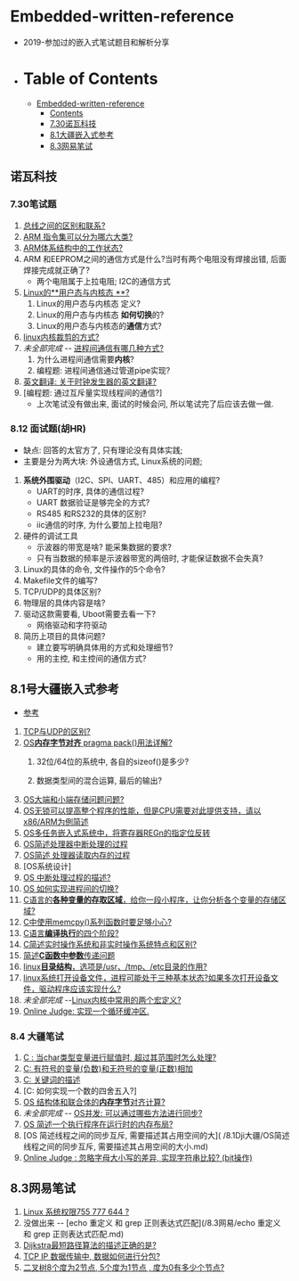 # Embedded-written-reference
+ 2019-参加过的嵌入式笔试题目和解析分享

+ Table of Contents
  =================

     * [Embedded-written-reference](#embedded-written-reference)
        * [Contents](#contents)
        * [7.30诺瓦科技](#730诺瓦科技)
        * [8.1大疆嵌入式参考](#81大疆嵌入式参考)
        * [8.3网易笔试](#83网易笔试)

## 诺瓦科技

### 7.30笔试题

1. [总线之间的区别和联系?](https://luckywater.top/2019/07/29/SerialBus/)
2. [ARM 指令集可以分为哪六大类?](https://luckywater.top/2019/08/02/ARM体系结构/)
3. [ARM体系结构中的工作状态?](https://luckywater.top/2019/08/02/ARM体系结构/)
4. ARM 和EEPROM之间的通信方式是什么?当时有两个电阻没有焊接出错, 后面焊接完成就正确了?
   - 两个电阻属于上拉电阻; I2C的通信方式
5. [Linux的**用户态与内核态 **?](https://luckywater.top/2019/08/02/linux用户和内核/)
   1. Linux的用户态与内核态 定义?
   2. Linux的用户态与内核态 **如何切换**的? 
   3. Linux的用户态与内核态的**通信**方式?
6. [linux内核裁剪的方式?](/7.30诺瓦科技/linux内核裁剪的方式.md)
7. *未全部完成 --*    [进程间通信有哪几种方式?](https://luckywater.top/2019/08/02/进程间通信的几种方式/)
   1. 为什么进程间通信需要**内核**?
   2. 编程题: 进程间通信通过管道pipe实现?
8. [英文翻译: 关于时钟发生器的英文翻译?](/7.30诺瓦科技/关于时钟发生器的英文翻译.md)
9. [编程题: 通过互斥量实现线程间的通信?]
   + 上次笔试没有做出来, 面试的时候会问, 所以笔试完了后应该去做一做.

### 8.12 面试题(胡HR)

+ 缺点: 回答的太官方了, 只有理论没有具体实践;
+ 主要是分为两大块: 外设通信方式, Linux系统的问题;

1. **系统外围驱动**（I2C、SPI、UART、485）和应用的编程?
   + UART的时序, 具体的通信过程?
   + UART 数据验证是够完全的方式?
   + RS485 和RS232的具体的区别?
   + iic通信的时序, 为什么要加上拉电阻?
2. 硬件的调试工具
   + 示波器的带宽是啥? 能采集数据的要求?
   + 只有当数据的频率是示波器带宽的两倍时, 才能保证数据不会失真?
3. Linux的具体的命令, 文件操作的5个命令?
4. Makefile文件的编写?
5. TCP/UDP的具体区别?
6. 物理层的具体内容是啥?
7. 驱动这款需要看, Uboot需要去看一下?
   + 网络驱动和字符驱动
8. 简历上项目的具体问题?
   + 建立要写明确具体用的方式和处理细节?
   + 用的主控, 和主控间的通信方式?



## 8.1号大疆嵌入式参考

+ [参考](https://blog.csdn.net/qq_38410730/article/details/80951443)

1. [TCP与UDP的区别?](https://luckywater.top/2019/05/06/TcpIp/)
2. [OS**内存字节对齐** pragma pack()用法详解?](https://luckywater.top/2019/08/02/PragmaPack/)
   1. 32位/64位的系统中, 各自的sizeof()是多少?
      
   2. 数据类型间的混合运算, 最后的输出?
3. [OS大端和小端存储问题问题?](/8.1Dji大疆/大端小端存储问题.md)
4. [OS无锁可以提高整个程序的性能，但是CPU需要对此提供支持，请以x86/ARM为例简述](/8.1Dji大疆/cpu对锁的支持.md)
5. [OS多任务嵌入式系统中，将寄存器REGn的指定位反转](/8.1Dji大疆/OS嵌入式系统指定位反转.md)
6. [OS简述处理器中断处理的过程](/8.1Dji大疆/OS嵌入式系统指定位反转.md)
7. [OS简述 处理器读取内存的过程](/8.1Dji大疆/OS处理器读取内存的过程.md)
8. [OS系统设计]
9. [OS 中断处理过程的描述?](/8.1Dji大疆/OS中断处理过程的描述.md)
10. [OS 如何实现进程间的切换?](/8.1Dji大疆/OS如何实现进程间的切换.md)
11. [C语言的**各种变量的存取区域**，给你一段小程序，让你分析各个变量的存储区域?](/8.1Dji大疆/C变量存储区域.md)
12. [C中使用memcpy()系列函数时要足够小心?](/8.1Dji大疆/C函数使用注意.md)
13. [C语言**编译执行**的四个阶段?](/8.1Dji大疆/C语言编译执行的四个阶段.md)
14. [C简述实时操作系统和非实时操作系统特点和区别?](/8.1Dji大疆/C的static作用.md)
15. [简述**C函数中参数**传递问题](/8.1Dji大疆/简述C函数中参数传递问题.md)
16. [linux**目录结构**，选项是/usr、/tmp、/etc目录的作用?](/8.1Dji大疆/linux目录结构.md)
17. [linux系统打开设备文件，进程可能处于三种基本状态?如果多次打开设备文件，驱动程序应该实现什么?](/8.1Dji大疆/linux系统打开设备文件处于的状态.md)
18. *未全部完成 --*[Linux内核中常用的两个宏定义?](/8.1Dji大疆/linux内核中常用的两个宏定义.md)
19. [Online Judge:  实现一个循环缓冲区.](https://github.com/quronghui/DataStructAndAlogrithmCode/blob/master/CompanyWrite/1_Dji/circularReadWrite.c)

### 8.4 大疆笔试

1.  [C : 当char类型变量进行赋值时, 超过其范围时怎么处理?](https://github.com/quronghui/DataStructAndAlogrithmCode/blob/master/CompanyWrite/1_Dji/charConvertint.c)
2. [C: 有符号的变量(负数)和无符号的变量(正数)相加](/8.1Dji大疆/C有符号的变量和无符号的变量相加.md)
3.  [C: 关键词的描述](/8.1Dji大疆/C关键词的描述.md)
4.  [C: 如何实现一个数的四舍五入?]
5.  [OS 结构体和联合体的**内存字节**对齐计算?](https://luckywater.top/2019/08/02/PragmaPack/)
6.  *未全部完成 --* [OS并发: 可以通过哪些方法进行同步?](/8.1Dji大疆/OS并发的同步机制.md)
7.  [OS 简述一个执行程序在运行时的内存布局?]( /8.1Dji大疆/OS简述一个执行程序在运行时的内存布局.md)
8.  [OS 简述线程之间的同步互斥, 需要描述其占用空间的大]( /8.1Dji大疆/OS简述线程之间的同步互斥, 需要描述其占用空间的大小.md)
9.  [Online Judge :  忽略字母大小写的差异, 实现字符串比较? (bit操作)](https://github.com/quronghui/DataStructAndAlogrithmCode/blob/master/CompanyWrite/1_Dji/strncmp.c)

## 8.3网易笔试

1. [Linux 系统权限755 777 644 ?](/8.3网易/LInux系统权限.md)
2. 没做出来 -- [echo 重定义 和 grep 正则表达式匹配](/8.3网易/echo 重定义 和 grep 正则表达式匹配.md)
3. [Dijkstra最短路径算法的描述正确的是?](/8.3网易/Dijkstra最短路径算法的描述.md)
4. [TCP IP 数据传输中, 数据如何进行分包?](/8.3网易/TCPIP数据分包.md)
5. [二叉树8个度为2节点, 5个度为1节点 , 度为0有多少个节点?](/8.3网易/二叉树节点和度.md)
